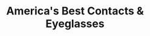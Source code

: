 ---
title: "America's Best Contacts & Eyeglasses"
url: /tallahassee/americas-best-contacts-and-eyeglasses/
shop: optician
---